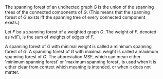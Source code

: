 The spanning forest of an undirected graph $G$ is
the union of the spanning trees of the connected components of $G$.
(This means that the spanning forest of $G$ exists iff
the spanning tree of every connected component exists.)

Let $F$ be a spanning forest of a weighted graph $G$.
The weight of $F$, denoted as $w(F)$, is the sum of weights of edges of $F$.

A spanning forest of $G$ with minimal weight is called a minimum spanning forest of $G$.
A spanning forest of $G$ with maximal weight is called a maximum spanning forest of $G$.
The abbreviation MSF, which can mean either 'minimum spanning forest' or 'maximum spanning forest',
is used when it is either clear from context which meaning is intended, or when it does not matter.
